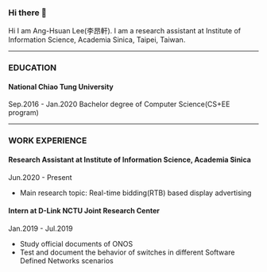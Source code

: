 ### Hi there 👋
Hi I am Ang-Hsuan Lee(李昂軒). I am a research assistant at Institute of Information Science, Academia Sinica, Taipei, Taiwan.

---

### EDUCATION
#### National Chiao Tung University
Sep.2016 - Jan.2020
Bachelor degree of Computer Science(CS+EE program)

---

### WORK EXPERIENCE
#### Research Assistant at Institute of Information Science, Academia Sinica
Jun.2020 - Present
- Main research topic: Real-time bidding(RTB) based display advertising


#### Intern at D-Link NCTU Joint Research Center
Jan.2019 - Jul.2019
- Study official documents of ONOS
- Test and document the behavior of switches in different Software Defined Networks scenarios
<!--
**leeang6969/leeang6969** is a ✨ _special_ ✨ repository because its `README.md` (this file) appears on your GitHub profile.

Here are some ideas to get you started:

- 🔭 I’m currently working on ...
- 🌱 I’m currently learning ...
- 👯 I’m looking to collaborate on ...
- 🤔 I’m looking for help with ...
- 💬 Ask me about ...
- 📫 How to reach me: ...
- 😄 Pronouns: ...
- ⚡ Fun fact: ...
-->

